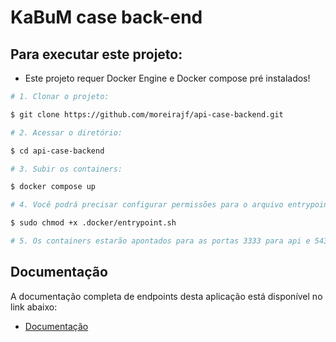 # KaBuM case back-end

## Para executar este projeto:

  - Este projeto requer Docker Engine e Docker compose pré instalados!

```bash
# 1. Clonar o projeto:

$ git clone https://github.com/moreirajf/api-case-backend.git

# 2. Acessar o diretório:

$ cd api-case-backend

# 3. Subir os containers:

$ docker compose up

# 4. Você podrá precisar configurar permissões para o arquivo entrypoint.sh:

$ sudo chmod +x .docker/entrypoint.sh

# 5. Os containers estarão apontados para as portas 3333 para api e 5432 para o banco de dados

```
    
## Documentação

A documentação completa de endpoints desta aplicação está disponível no link abaixo: 

  - [Documentação](https://moreirajf.github.io/case-back-end-api-doc/)
